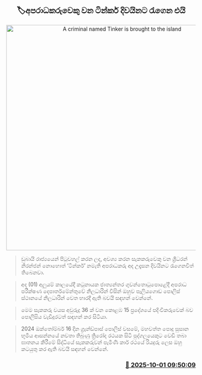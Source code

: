 <p align='center'><b><h2 align='center' title='A criminal named Tinker is brought to the island'>🏷අපරාධකරුවෙකු වන ටින්කර් දිවයිනට රැගෙන එයි</h2></b></p>
<p align='center'><img src='https://helakuru.sgp1.cdn.digitaloceanspaces.com/esana/images/lib/arrested2[1].jpg' width='600' alt='A criminal named Tinker is brought to the island'></p>

> ඩුබායි රාජ්‍යයෙන් පිටුවහල් කරන ලද, අවශ්‍ය කරන සැකකරුවෙකු වන ශ්‍රීධරන් නිරන්ජන් නොහොත් ‘ටින්කර්’ නමැති අපරාධකරු අද උදෑසන දිවයිනට රැගෙනවිත් තිබෙනවා.

> අද (01) අලුයම් කාලයේදී කටුනායක ජාත්‍යන්තර ගුවන්තොටුපොළේදී අපරාධ පරීක්ෂණ දෙපාර්තමේන්තුවේ නිලධාරින් විසින් ඔහුව පෑලියගොඩ පොලිස් ස්ථානයේ නිලධාරින් වෙත භාරදී ඇති බවයි සඳහන් වෙන්නේ.

> මෙම සැකකරු වයස අවුරුදු 36 ක් වන කොළඹ 15 ප්‍රදේශයේ පදිංචිකරුවෙක් බව පොලීසිය වැඩිදුරටත් සඳහන් කර සිටියා.

> 2024 ඔක්තෝම්බර් 16 දින ග්‍රෑන්ඩ්පාස් පොලිස් වසමේ, මහවත්ත පොදු සුසාන භූමිය ආසන්නයේ නවතා තිබුණු ත්‍රිරෝද රථයක සිටි පුද්ගලයෙකුට වෙඩි තබා ඝාතනය කිරීමේ සිද්ධියේ සැකකරුවන් පැමිණි කාර් රථයේ රියදුරු ලෙස ඔහු කටයුතු කර ඇති බවයි සඳහන් වෙන්නේ.



<h3 align='right'><a href='https://www.helakuru.lk/esana/p/114127/'>📅 2025-10-01 09:50:09</a></h3>
